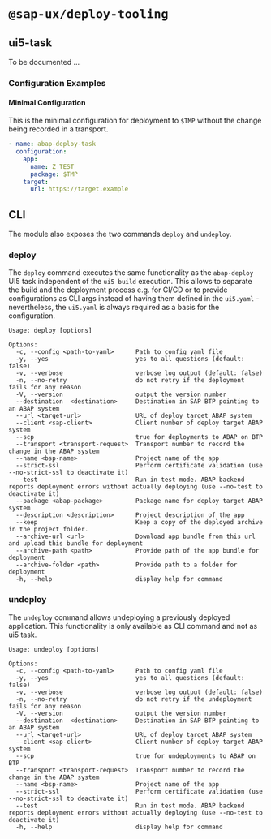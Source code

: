 #  `@sap-ux/deploy-tooling`

## ui5-task

To be documented ...

### Configuration Examples

#### Minimal Configuration
This is the minimal configuration for deployment to `$TMP` without the change being recorded in a transport.

```yaml
- name: abap-deploy-task
  configuration:
    app:
      name: Z_TEST
      package: $TMP
    target:
      url: https://target.example
```

## CLI
The module also exposes the two commands `deploy` and `undeploy`. 

### deploy
The `deploy` command executes the same functionality as the `abap-deploy` UI5 task independent of the `ui5 build` execution. This allows to separate the build and the deployment process e.g. for CI/CD or to provide configurations as CLI args instead of having them defined in the `ui5.yaml` - nevertheless, the `ui5.yaml` is always required as a basis for the configuration.

```
Usage: deploy [options]

Options:
  -c, --config <path-to-yaml>      Path to config yaml file
  -y, --yes                        yes to all questions (default: false)
  -v, --verbose                    verbose log output (default: false)
  -n, --no-retry                   do not retry if the deployment fails for any reason
  -V, --version                    output the version number
  --destination  <destination>     Destination in SAP BTP pointing to an ABAP system 
  --url <target-url>               URL of deploy target ABAP system
  --client <sap-client>            Client number of deploy target ABAP system
  --scp                            true for deployments to ABAP on BTP
  --transport <transport-request>  Transport number to record the change in the ABAP system
  --name <bsp-name>                Project name of the app
  --strict-ssl                     Perform certificate validation (use --no-strict-ssl to deactivate it)
  --test                           Run in test mode. ABAP backend reports deployment errors without actually deploying (use --no-test to deactivate it)
  --package <abap-package>         Package name for deploy target ABAP system
  --description <description>      Project description of the app
  --keep                           Keep a copy of the deployed archive in the project folder.
  --archive-url <url>              Download app bundle from this url and upload this bundle for deployment
  --archive-path <path>            Provide path of the app bundle for deployment
  --archive-folder <path>          Provide path to a folder for deployment
  -h, --help                       display help for command
```

### undeploy
The `undeploy` command allows undeploying a previously deployed application. This functionality is only available as CLI command and not as ui5 task.

```
Usage: undeploy [options]

Options:
  -c, --config <path-to-yaml>      Path to config yaml file
  -y, --yes                        yes to all questions (default: false)
  -v, --verbose                    verbose log output (default: false)
  -n, --no-retry                   do not retry if the undeployment fails for any reason
  -V, --version                    output the version number
  --destination  <destination>     Destination in SAP BTP pointing to an ABAP system 
  --url <target-url>               URL of deploy target ABAP system
  --client <sap-client>            Client number of deploy target ABAP system
  --scp                            true for undeployments to ABAP on BTP
  --transport <transport-request>  Transport number to record the change in the ABAP system
  --name <bsp-name>                Project name of the app
  --strict-ssl                     Perform certificate validation (use --no-strict-ssl to deactivate it)
  --test                           Run in test mode. ABAP backend reports deployment errors without actually deploying (use --no-test to deactivate it)
  -h, --help                       display help for command
```